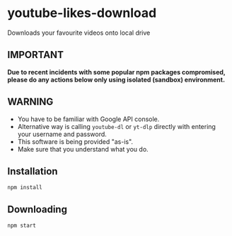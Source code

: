 # youtube-likes-download

Downloads your favourite videos onto local drive

## IMPORTANT

**Due to recent incidents with some popular npm packages compromised, please do any actions below only using isolated (sandbox) environment.**

## WARNING

- You have to be familiar with Google API console.
- Alternative way is calling `youtube-dl` or `yt-dlp` directly with entering your username and password.
- This software is being provided "as-is".
- Make sure that you understand what you do.

## Installation

`npm install`

## Downloading

`npm start`
